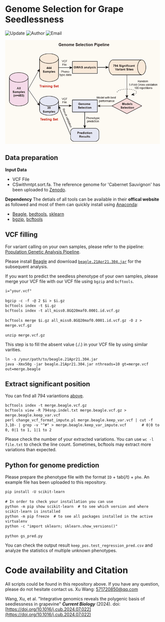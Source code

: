 # Genome Selection for Grape Seedlessness
![Update](https://img.shields.io/badge/Update-01/08/2024-green?logo=github)
![Author](https://img.shields.io/badge/Author-Xu.Wang-orange)
![Email](https://img.shields.io/badge/Email-571720850@qq.com-blue?)

![Genome Selection](https://github.com/Immortal2333/Genome_Selection_for_Grape_Seedlessness/blob/main/WorkFlow.png)

## Data preparation
**Input Data**
* VCF File
* CSwithmtpt.sort.fa. The reference genome for 'Cabernet Sauvignon' has been uploaded to [Zenodo](https://zenodo.org/doi/10.5281/zenodo.8278185).

**Dependency**
The detials of all tools can be available in their **offical website** as followed and most of them can quickly install using [Anaconda](https://anaconda.org/):
* [Beagle](https://anaconda.org/bioconda/beagle), [bedtools](https://anaconda.org/bioconda/bedtools), [sklearn](https://scikit-learn.org/)
* [bgzip](https://anaconda.org/bioconda/pbgzip), [bcftools](https://anaconda.org/bioconda/bcftools)

## VCF filling
For variant calling on your own samples, please refer to the pipeline: [Population Genetic Analysis Pipeline](https://github.com/Immortal2333/Population_Genetic_Analysis_Pipeline).

Please install [Beagle](https://anaconda.org/bioconda/beagle) and download [`beagle.21Apr21.304.jar`](https://github.com/Immortal2333/Genome_Selection_for_Grape_Seedlessness/blob/main/beagle.21Apr21.304.jar) for the subsequent analysis.

If you want to predict the seedless phenotype of your own samples, please merge your VCF file with our VCF file using `bgzip` and `bcftools`.
```
i="your.vcf"

bgzip -c -f -@ 2 $i > $i.gz
bcftools index -t $i.gz
bcftools index -t all_miss0.8GQ20maf0.0001.id.vcf.gz

bcftools merge $i.gz all_miss0.8GQ20maf0.0001.id.vcf.gz -O z >  merge.vcf.gz

unzip merge.vcf.gz
```
This step is to fill the absent value (./.) in your VCF file by using similar varities. 
```
ln -s /your/path/to/beagle.21Apr21.304.jar
java -Xmx50g -jar beagle.21Apr21.304.jar nthreads=10 gt=merge.vcf out=merge.beagle
```
## Extract significant position
You can find all 794 variantions [above](https://github.com/Immortal2333/Genome_Selection_for_Grape_Seedlessness/blob/main/794snp.indel.txt).

```
bcftools index -t merge.beagle.vcf.gz
bcftools view -R 794snp.indel.txt merge.beagle.vcf.gz > merge.beagle.keep_var.vcf
perl change_vcf_format_impute.pl merge.beagle.keep_var.vcf | cut -f 3,10- | grep -v "^#" > merge.beagle.keep_var_impute.vcf       # 0|0 to 0, 0|1 to 1, 1|1 to 2
```
Please check the number of your extracted variations. You can use `wc -l file.txt` to check the line count. Sometimes, bcftools may extract more variations than expected.

## Python for genome prediction
Please prepare the phenotype file with the format `ID` + tab(/t) + `phe`. An example file has been uploaded to this repository.

```
pip install -U scikit-learn

# In order to check your installation you can use
python -m pip show scikit-learn  # to see which version and where scikit-learn is installed
python -m pip freeze  # to see all packages installed in the active virtualenv
python -c "import sklearn; sklearn.show_versions()"

python gs_pred.py 
```
You can check the output result `keep_pos.test_regression_pred.csv` and analyze the statistics of multiple unknown phenotypes.

# Code availability and Citation
All scripts could be found in this repository above. If you have any question, please do not hesitate contact us. Xu Wang: 571720850@qq.com

Wang, Xu, et al. "Integrative genomics reveals the polygenic basis of seedlessness in grapevine" ***Current Biology*** (2024). doi: [https://doi.org/10.1016/j.cub.2024.07.022](https://doi.org/10.1016/j.cub.2024.07.022)





